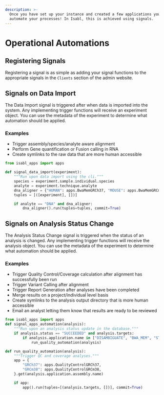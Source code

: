 ```yaml
---
description: >-
  Once you have set up your instance and created a few applications you can now
  automate your processes! In Isabl, this is achieved using signals.
---
```


# Operational Automations

## Registering Signals

Registering a signal is as simple as adding your signal functions to the appropriate signals in the `Clients` section of the admin website.

## Signals on Data Import

The Data Import signal is triggered after when data is imported into the system. Any implementing trigger functions will receive an experiment object. You can use the metadata of the experiment to determine what automation should be applied. 

### Examples

* Trigger assembly/species/analyte aware alignment
* Perform Gene quantification or Fusion calling in RNA
* Create symlinks to the raw data that are more human accessible

```python
from isabl_apps import apps

def signal_data_import(experiment):
    """Run upon data import using the cli."""
    species = experiment.sample.individual.species
    analyte = experiment.technique.analyte
    dna_aligner = {"HUMAN": apps.BwaMemGRCh37, "MOUSE": apps.BwaMemGRCm38}.get(species)
    tuples = [([experiment], [])]

    if analyte == "DNA" and dna_aligner:
        dna_aligner().run(tuples=tuples, commit=True)
```

## Signals on Analysis Status Change

The Analysis Status Change signal is triggered when the status of an analysis is changed. Any implementing trigger functions will receive the analysis object. You can use the metadata of the experiment to determine what automation should be applied.

### Examples

* Trigger Quality Control/Coverage calculation after alignment has successfully been run
* Trigger Variant Calling after alignment
* Trigger Report Generation after analyses have been completed
* Merge results on a project/individual level basis
* Create symlinks to the analysis output directory that is more human accessible
* Email an analyst letting them know that results are ready to be reviewed

```python
from isabl_apps import apps
def signal_apps_automation(analysis):
    """Run upon an analysis status update in the database."""
    if analysis.status == "SUCCEEDED" and analysis.targets:
        if analysis.application.name in ["DISAMBIGUATE", "BWA_MEM", "STAR"]:
            run_quality_automation(analysis)

def run_quality_automation(analysis):
    """Trigger QC and coverage analyses."""
    app = {
        "GRCh37": apps.QualityControlGRCh37,
        "GRCm38": apps.QualityControlGRCm38,
    }.get(analysis.application.assembly.name)

    if app:
        app().run(tuples=[(analysis.targets, [])], commit=True)
```

